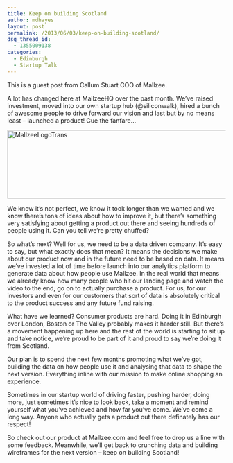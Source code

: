 ```yaml
---
title: Keep on building Scotland
author: mdhayes
layout: post
permalink: /2013/06/03/keep-on-building-scotland/
dsq_thread_id:
  - 1355009138
categories:
  - Edinburgh
  - Startup Talk
---
```

<div style="text-align: left;">
  <p>
    This is a guest post from Callum Stuart COO of Mallzee.
  </p>
  
  <p>
    A lot has changed here at MallzeeHQ over the past month. We&#8217;ve raised investment, moved into our own startup hub (@siliconwalk), hired a bunch of awesome people to drive forward our vision and last but by no means least &#8211; launched a product! Cue the fanfare…
  </p>
  
  <p>
    <a href="http://www.rookieoven.com/wp-content/uploads/2013/06/MallzeeLogoTrans.gif"><img class="aligncenter size-full wp-image-11591" alt="MallzeeLogoTrans" src="http://www.rookieoven.com/wp-content/uploads/2013/06/MallzeeLogoTrans.gif" width="540" height="158" /></a>
  </p>
  
  <p>
    We know it&#8217;s not perfect, we know it took longer than we wanted and we know there&#8217;s tons of ideas about how to improve it, but there&#8217;s something very satisfying about getting a product out there and seeing hundreds of people using it. Can you tell we&#8217;re pretty chuffed?
  </p>
  
  <p>
    So what&#8217;s next? Well for us, we need to be a data driven company. It&#8217;s easy to say, but what exactly does that mean? It means the decisions we make about our product now and in the future need to be based on data. It means we&#8217;ve invested a lot of time before launch into our analytics platform to generate data about how people use Mallzee. In the real world that means we already know how many people who hit our landing page and watch the video to the end, go on to actually purchase a product. For us, for our investors and even for our customers that sort of data is absolutely critical to the product success and any future fund raising.
  </p>
  
  <p>
    What have we learned? Consumer products are hard. Doing it in Edinburgh over London, Boston or The Valley probably makes it harder still. But there&#8217;s a movement happening up here and the rest of the world is starting to sit up and take notice, we&#8217;re proud to be part of it and proud to say we&#8217;re doing it from Scotland.
  </p>
  
  <p>
    Our plan is to spend the next few months promoting what we&#8217;ve got, building the data on how people use it and analysing that data to shape the next version. Everything inline with our mission to make online shopping an experience.
  </p>
  
  <p>
    Sometimes in our startup world of driving faster, pushing harder, doing more, just sometimes it&#8217;s nice to look back, take a moment and remind yourself what you&#8217;ve achieved and how far you&#8217;ve come. We&#8217;ve come a long way. Anyone who actually gets a product out there definately has our respect!
  </p>
  
  <p>
    So check out our product at Mallzee.com and feel free to drop us a line with some feedback. Meanwhile, we&#8217;ll get back to crunching data and building wireframes for the next version &#8211; keep on building Scotland!
  </p>
</div>